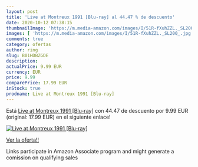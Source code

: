 ```yaml
---
layout: post
title: 'Live at Montreux 1991 [Blu-ray] al 44.47 % de descuento'
date: 2020-10-12 07:38:15
thumbnailImage: 'https://m.media-amazon.com/images/I/51R-fXuhZZL._SL200_.jpg'
images: [ 'https://m.media-amazon.com/images/I/51R-fXuhZZL._SL200_.jpg' ]
comments: true
category: ofertas
author: ring
slug: B01HDBZGDE
description:
actualPrice: 9.99 EUR
currency: EUR
price: 9.99
comparePrice: 17.99 EUR
inStock: true
prodname: Live at Montreux 1991 [Blu-ray]
---
```


Está [Live at Montreux 1991 [Blu-ray]](https://www.amazon.fr/dp/B01HDBZGDE/?tag=tolees0d-21) con 44.47 de descuento por 9.99 EUR (original: 17.99 EUR) en el siguiente enlace!

[![Live at Montreux 1991 [Blu-ray]](https://m.media-amazon.com/images/I/51R-fXuhZZL._SL200_.jpg)](https://www.amazon.fr/dp/B01HDBZGDE/?tag=tolees0d-21)

[Ver la oferta!!](https://www.amazon.fr/dp/B01HDBZGDE/?tag=tolees0d-21)

Links participate in Amazon Associate program and might generate a comission on qualifying sales


